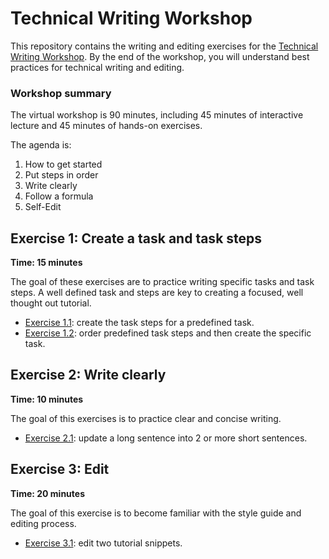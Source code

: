# Technical Writing Workshop

This repository contains the writing and editing exercises for the [Technical Writing Workshop](https://drive.google.com/file/d/1zyt0RMCDEwmTEPQQ2yiAxW_NZ1dNOOID/view).
By the end of the workshop, you will understand best practices for technical writing and editing.

### Workshop summary 

The virtual workshop is 90 minutes, including 45 minutes of interactive lecture and 45 minutes of hands-on exercises.

The agenda is:
1. How to get started 
1. Put steps in order
1. Write clearly
1. Follow a formula
1. Self-Edit

## Exercise 1: Create a task and task steps

**Time: 15 minutes**

The goal of these exercises are to practice writing specific tasks and task steps. A well defined
task and steps are key to creating a focused, well thought out tutorial.

* [Exercise 1.1](https://github.com/kaitlincart/tech-writing-exercises/blob/main/Exercise1-TaskSteps/1.1-tasks.md): create the task steps for a predefined task. 
* [Exercise 1.2](https://github.com/kaitlincart/tech-writing-exercises/blob/main/Exercise1-TaskSteps/1.2-tasksteps.md): order predefined task steps and then create the specific task.   

## Exercise 2: Write clearly 

**Time: 10 minutes**

The goal of this exercises is to practice clear and concise writing. 

* [Exercise 2.1](https://github.com/kaitlincart/tech-writing-exercises/blob/main/Exercise2-WriteClearly/2.1-sentences.md): update a long sentence into 2 or more short sentences.  

## Exercise 3: Edit 

**Time: 20 minutes**

The goal of this exercise is to become familiar with the style guide and editing process.

* [Exercise 3.1](https://github.com/kaitlincart/tech-writing-exercises/blob/main/Exercise3-Edit/3.1-edit.md): edit two tutorial snippets.
